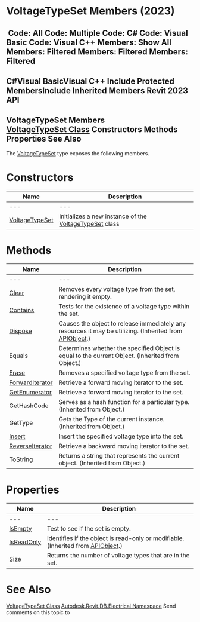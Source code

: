 # VoltageTypeSet Members (2023)

﻿
 Code: All Code: Multiple Code: C# Code: Visual Basic Code: Visual C++  Members: Show All Members: Filtered Members: Filtered Members: Filtered   
---  
C#Visual BasicVisual C++
Include Protected MembersInclude Inherited Members
Revit 2023 API  
---  
VoltageTypeSet Members  
[VoltageTypeSet Class](3d6a14b7-0399-2ef9-8685-cbfaaf7739cf.md "VoltageTypeSet Class") Constructors Methods Properties See Also  
---  
The [VoltageTypeSet](3d6a14b7-0399-2ef9-8685-cbfaaf7739cf.md "VoltageTypeSet Class") type exposes the following members.
# Constructors
| Name | Description |
| --- | --- |
| --- | --- | --- |
| [VoltageTypeSet](ef76ef54-f48c-ca7f-44ae-653f8e486bcd.md "VoltageTypeSet Constructor") | Initializes a new instance of the [VoltageTypeSet](3d6a14b7-0399-2ef9-8685-cbfaaf7739cf.md "VoltageTypeSet Class") class |

# Methods
| Name | Description |
| --- | --- |
| --- | --- | --- |
| [Clear](e7480d53-ada7-69de-4ab7-d28e56d83e9d.md "Clear Method") | Removes every voltage type from the set, rendering it empty. |
| [Contains](91da52d0-ce53-7a0c-88f6-8a85b62abae7.md "Contains Method") | Tests for the existence of a voltage type within the set. |
| [Dispose](7c03212a-b587-1c89-3912-efea0d2619c5.md "Dispose Method") | Causes the object to release immediately any resources it may be utilizing. (Inherited from [APIObject](beb86ef5-39ad-3f0d-0cd9-0c929387a2bb.md "APIObject Class").) |
| Equals | Determines whether the specified Object is equal to the current Object. (Inherited from Object.) |
| [Erase](e2ec696b-fa41-ea72-08cb-4d64e40dacab.md "Erase Method") | Removes a specified voltage type from the set. |
| [ForwardIterator](be06b91a-5302-9387-8c74-04cb379667ab.md "ForwardIterator Method") | Retrieve a forward moving iterator to the set. |
| [GetEnumerator](0c8d2586-7867-f719-a272-5c3509cae012.md "GetEnumerator Method") | Retrieve a forward moving iterator to the set. |
| GetHashCode | Serves as a hash function for a particular type.  (Inherited from Object.) |
| GetType | Gets the Type of the current instance. (Inherited from Object.) |
| [Insert](aba7c5ee-a720-9c45-2461-93edc3701807.md "Insert Method") | Insert the specified voltage type into the set. |
| [ReverseIterator](2d4fd44c-068a-2d57-2ce0-557260285aae.md "ReverseIterator Method") | Retrieve a backward moving iterator to the set. |
| ToString | Returns a string that represents the current object. (Inherited from Object.) |

# Properties
| Name | Description |
| --- | --- |
| --- | --- | --- |
| [IsEmpty](fcd19cf7-ce8e-3f33-7eb1-8ff64ac5e292.md "IsEmpty Property") | Test to see if the set is empty. |
| [IsReadOnly](d516bcd2-a3fd-a578-58f6-f1add979bd07.md "IsReadOnly Property") | Identifies if the object is read-only or modifiable. (Inherited from [APIObject](beb86ef5-39ad-3f0d-0cd9-0c929387a2bb.md "APIObject Class").) |
| [Size](92bf371e-aec5-7513-a7e0-2d08313535c2.md "Size Property") | Returns the number of voltage types that are in the set. |

# See Also
[VoltageTypeSet Class](3d6a14b7-0399-2ef9-8685-cbfaaf7739cf.md "VoltageTypeSet Class")
[Autodesk.Revit.DB.Electrical Namespace](212a1314-7843-2c6c-3322-363127e4059f.md "Autodesk.Revit.DB.Electrical Namespace")
Send comments on this topic to 